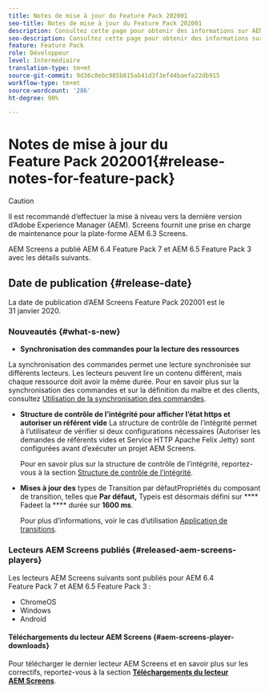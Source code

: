 ```yaml
---
title: Notes de mise à jour du Feature Pack 202001
seo-title: Notes de mise à jour du Feature Pack 202001
description: Consultez cette page pour obtenir des informations sur AEM Screens Feature Pack 202001, publié le 31 janvier 2020.
seo-description: Consultez cette page pour obtenir des informations sur AEM Screens Feature Pack 202001, publié le 31 janvier 2020.
feature: Feature Pack
role: Développeur
level: Intermédiaire
translation-type: tm+mt
source-git-commit: 9d36c0ebc985b815ab41d3f3ef44baefa22db915
workflow-type: tm+mt
source-wordcount: '286'
ht-degree: 90%

---
```



# Notes de mise à jour du Feature Pack 202001{#release-notes-for-feature-pack}

>[!CAUTION]
>
>Il est recommandé d’effectuer la mise à niveau vers la dernière version d’Adobe Experience Manager (AEM). Screens fournit une prise en charge de maintenance pour la plate-forme AEM 6.3 Screens.

AEM Screens a publié AEM 6.4 Feature Pack 7 et AEM 6.5 Feature Pack 3 avec les détails suivants.

## Date de publication {#release-date}

La date de publication d’AEM Screens Feature Pack 202001 est le 31 janvier 2020.

### Nouveautés {#what-s-new}

* **Synchronisation des commandes pour la lecture des ressources**


La synchronisation des commandes permet une lecture synchronisée sur différents lecteurs. Les lecteurs peuvent lire un contenu différent, mais chaque ressource doit avoir la même durée.
Pour en savoir plus sur la synchronisation des commandes et sur la définition du maître et des clients, consultez [Utilisation de la synchronisation des commandes](using-command-sync.md).

* **Structure de contrôle de l’intégrité pour afficher l’état https et autoriser un référent vide**
La structure de contrôle de l’intégrité permet à l’utilisateur de vérifier si deux configurations nécessaires (Autoriser les demandes de référents vides et Service HTTP Apache Felix Jetty) sont configurées avant d’exécuter un projet AEM Screens.

   Pour en savoir plus sur la structure de contrôle de l’intégrité, reportez-vous à la section [Structure de contrôle de l’intégrité](/help/user-guide/configuring-screens-introduction.md#health-check-framework).

* **Mises à jour des**
types de Transition par défautPropriétés du composant de transition, telles que 
**Par défaut,** Typeis est désormais défini sur  **** Fadeet la  **** durée sur  **1600 ms**.

   Pour plus d’informations, voir le cas d’utilisation [Application de transitions](/help/user-guide/applying-transitions.md).


### Lecteurs AEM Screens publiés {#released-aem-screens-players}

Les lecteurs AEM Screens suivants sont publiés pour AEM 6.4 Feature Pack 7 et AEM 6.5 Feature Pack 3 :

* ChromeOS
* Windows
* Android

#### Téléchargements du lecteur AEM Screens {#aem-screens-player-downloads}

Pour télécharger le dernier lecteur AEM Screens et en savoir plus sur les correctifs, reportez-vous à la section [**Téléchargements du lecteur AEM Screens**](https://download.macromedia.com/screens/).
